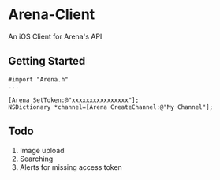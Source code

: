 Arena-Client
============

An iOS Client for Arena's API

Getting Started
----

	#import "Arena.h"
	...

	[Arena SetToken:@"xxxxxxxxxxxxxxxx"];
	NSDictionary *channel=[Arena CreateChannel:@"My Channel"];

Todo
----

1. Image upload
2. Searching
3. Alerts for missing access token